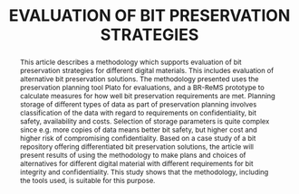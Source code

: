 ---
abstract: This article describes a methodology which supports evaluation of bit preservation
  strategies for different digital materials. This includes evaluation of alternative
  bit preservation solutions. The methodology presented uses the preservation planning
  tool Plato for evaluations, and a BR-ReMS prototype to calculate measures for how
  well bit preservation requirements are met. Planning storage of different types
  of data as part of preservation planning involves classification of the data with
  regard to requirements on confidentiality, bit safety, availability and costs. Selection
  of storage parameters is quite complex since e.g. more copies of data means better
  bit safety, but higher cost and higher risk of compromising confidentiality. Based
  on a case study of a bit repository offering differentiated bit preservation solutions,
  the article will present results of using the methodology to make plans and choices
  of alternatives for different digital material with different requirements for bit
  integrity and confidentiality. This study shows that the methodology, including
  the tools used, is suitable for this purpose.
creators:
- Zierau, Eld
- Bøgvad Kejser, Ulla
- Kulovits, Hannes
date: null
document_url: https://services.phaidra.univie.ac.at/api/object/o:185516/download
grand_parent: iPRES
institutions: []
keywords: []
landing_page_url: https://phaidra.univie.ac.at/o:185516
language: eng
layout: publication
license: CC BY-SA 2.0 AT
notes_url: null
parent: iPRES 2010
publication_type: paper
size: 390161
slides_url: null
source_name: iPRES
title: EVALUATION OF BIT PRESERVATION STRATEGIES
year: 2010
---